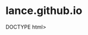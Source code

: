 # lance.github.io
DOCTYPE html>
<html>
<head>
<title></title>
</head>
<frameset rows="10%,80%,10%" bgcolor="blue">
<frame name="missu"src="moving.html"/>
<frame name="body"src="rose.html"/>
<frame name="end"src="moving.html"/>
</frameset>
</html>
